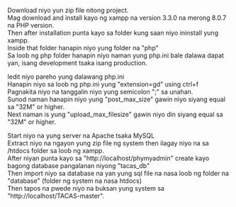 Download niyo yun zip file nitong project. <br>
Mag download and install kayo ng xampp na version 3.3.0 na merong 8.0.7 na PHP version. <br>
Then after installation punta kayo sa folder kung saan niyo ininstall yung xampp. <br>
Inside that folder hanapin niyo yung folder na "php" <br>
Sa loob ng php folder hanapin niyo naman yung php.ini bale dalawa dapat yan, isang development tsaka isang production. <br>

Iedit niyo pareho yung dalawang php.ini <br>
Hanapin niyo sa loob ng php.ini yung "extension=gd" using ctrl+f <br>
Pagnakita niyo na tanggalin niyo yung semicolon ";" sa unahan. <br>
Sunod naman hanapin niyo yung "post_max_size" gawin niyo siyang equal sa "32M" or higher. <br>
Next naman is yung "upload_max_filesize" gawin niyo din siyang equal sa "32M" or higher. <br>

Start niyo na yung server na Apache tsaka MySQL <br>
Extract niyo na ngayon yung zip file ng system then ilagay niyo na sa /htdocs folder sa loob ng xampp. <br>
After niyan punta kayo sa "http://localhost/phymyadmin" create kayo bagong database pangalanan niyong "tacas_db" <br>
Then import niyo sa database na yan yung sql file na nasa loob ng folder na "database" (folder ng system na nasa htdocs) <br>
Then tapos na pwede niyo na buksan yung system sa "http://localhost/TACAS-master". <br>

